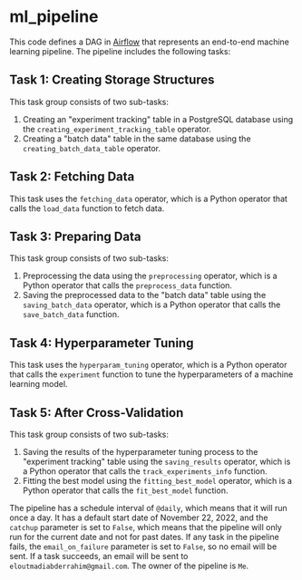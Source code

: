 # ml_pipeline

This code defines a DAG in [Airflow](https://airflow.apache.org/) that represents an end-to-end machine learning pipeline. The pipeline includes the following tasks:

## Task 1: Creating Storage Structures
This task group consists of two sub-tasks:
1. Creating an "experiment tracking" table in a PostgreSQL database using the `creating_experiment_tracking_table` operator.
2. Creating a "batch data" table in the same database using the `creating_batch_data_table` operator.

## Task 2: Fetching Data
This task uses the `fetching_data` operator, which is a Python operator that calls the `load_data` function to fetch data.

## Task 3: Preparing Data
This task group consists of two sub-tasks:
1. Preprocessing the data using the `preprocessing` operator, which is a Python operator that calls the `preprocess_data` function.
2. Saving the preprocessed data to the "batch data" table using the `saving_batch_data` operator, which is a Python operator that calls the `save_batch_data` function.

## Task 4: Hyperparameter Tuning
This task uses the `hyperparam_tuning` operator, which is a Python operator that calls the `experiment` function to tune the hyperparameters of a machine learning model.

## Task 5: After Cross-Validation
This task group consists of two sub-tasks:
1. Saving the results of the hyperparameter tuning process to the "experiment tracking" table using the `saving_results` operator, which is a Python operator that calls the `track_experiments_info` function.
2. Fitting the best model using the `fitting_best_model` operator, which is a Python operator that calls the `fit_best_model` function.

The pipeline has a schedule interval of `@daily`, which means that it will run once a day. It has a default start date of November 22, 2022, and the `catchup` parameter is set to `False`, which means that the pipeline will only run for the current date and not for past dates. If any task in the pipeline fails, the `email_on_failure` parameter is set to `False`, so no email will be sent. If a task succeeds, an email will be sent to `eloutmadiabderrahim@gmail.com`. The owner of the pipeline is `Me`.
